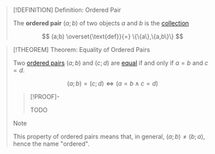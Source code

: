 >[!DEFINITION] Definition: Ordered Pair
>
>The **ordered pair** $(a;b)$ of two objects $a$ and $b$ is the [collection](Collections/Collection.md)
>
>$$
>(a;b) \overset{\text{def}}{=} \{\{a\},\{a,b\}\}
>$$
>

>[!THEOREM] Theorem: Equality of Ordered Pairs
>
>Two [ordered pairs](Ordered%20Pair.md) $(a;b)$ and $(c;d)$ are [equal](Axiom%20of%20Extensionality.md) if and only if $a = b$ and $c = d$.
>
>$$
>(a;b) = (c;d) \iff (a = b \land c=d)
>$$
>
>>[!PROOF]-
>>
>>TODO
>>
>
>>[!NOTE]
>>
>>This property of ordered pairs means that, in general, $(a;b) \ne (b;a)$, hence the name "ordered".
>>
>